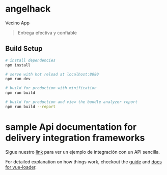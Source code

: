 # angelhack

Vecino App
> Entrega efectiva y confiable

## Build Setup

``` bash
# install dependencies
npm install

# serve with hot reload at localhost:8080
npm run dev

# build for production with minification
npm run build

# build for production and view the bundle analyzer report
npm run build --report
```

# sample Api documentation for  delivery integration frameworks
Sigue nuestro [link](https://gustavomoreno.gitbooks.io/vecino-app/content/) para ver un ejemplo de integración con un API sencilla.

For detailed explanation on how things work, checkout the [guide](http://vuejs-templates.github.io/webpack/) and [docs for vue-loader](http://vuejs.github.io/vue-loader).
